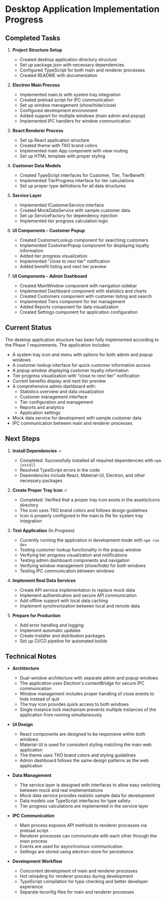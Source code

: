 # Desktop Application Implementation Progress

## Completed Tasks

1. **Project Structure Setup**
   - Created desktop application directory structure
   - Set up package.json with necessary dependencies
   - Configured TypeScript for both main and renderer processes
   - Created README with documentation

2. **Electron Main Process**
   - Implemented main.ts with system tray integration
   - Created preload script for IPC communication
   - Set up window management (show/hide/close)
   - Configured development environment
   - Added support for multiple windows (main admin and popup)
   - Implemented IPC handlers for window communication

3. **React Renderer Process**
   - Set up React application structure
   - Created theme with TKO brand colors
   - Implemented main App component with view routing
   - Set up HTML template with proper styling

4. **Customer Data Models**
   - Created TypeScript interfaces for Customer, Tier, TierBenefit
   - Implemented TierProgress interface for tier calculations
   - Set up proper type definitions for all data structures

5. **Service Layer**
   - Implemented ICustomerService interface
   - Created MockDataService with sample customer data
   - Set up ServiceFactory for dependency injection
   - Implemented tier progress calculation logic

6. **UI Components - Customer Popup**
   - Created CustomerLookup component for searching customers
   - Implemented CustomerPopup component for displaying loyalty information
   - Added tier progress visualization
   - Implemented "close to next tier" notification
   - Added benefit listing and next tier preview

7. **UI Components - Admin Dashboard**
   - Created MainWindow component with navigation sidebar
   - Implemented Dashboard component with statistics and charts
   - Created Customers component with customer listing and search
   - Implemented Tiers component for tier management
   - Added Reports component for data visualization
   - Created Settings component for application configuration

## Current Status

The desktop application structure has been fully implemented according to the Phase 1 requirements. The application includes:

- A system tray icon and menu with options for both admin and popup windows
- A customer lookup interface for quick customer information access
- A popup window displaying customer loyalty information
- Tier progress visualization with "close to next tier" notification
- Current benefits display and next tier preview
- A comprehensive admin dashboard with:
  - Statistics overview and data visualization
  - Customer management interface
  - Tier configuration and management
  - Reports and analytics
  - Application settings
- Mock data service for development with sample customer data
- IPC communication between main and renderer processes

## Next Steps

1. **Install Dependencies** ✓
   - Completed: Successfully installed all required dependencies with `npm install`
   - Resolved TypeScript errors in the code
   - Dependencies include React, Material-UI, Electron, and other necessary packages

2. **Create Proper Tray Icon** ✓
   - Completed: Verified that a proper tray icon exists in the assets/icons directory
   - The icon uses TKO brand colors and follows design guidelines
   - Icon is properly configured in the main.ts file for system tray integration

3. **Test Application** (In Progress)
   - Currently running the application in development mode with `npm run dev`
   - Testing customer lookup functionality in the popup window
   - Verifying tier progress visualization and notifications
   - Testing admin dashboard components and navigation
   - Verifying window management (show/hide) for both windows
   - Testing IPC communication between windows

4. **Implement Real Data Services**
   - Create API service implementation to replace mock data
   - Implement authentication and secure API communication
   - Add offline support with local data caching
   - Implement synchronization between local and remote data

5. **Prepare for Production**
   - Add error handling and logging
   - Implement automatic updates
   - Create installer and distribution packages
   - Set up CI/CD pipeline for automated builds

## Technical Notes

- **Architecture**
  - Dual-window architecture with separate admin and popup windows
  - The application uses Electron's contextBridge for secure IPC communication
  - Window management includes proper handling of close events to hide instead of quit
  - The tray icon provides quick access to both windows
  - Single instance lock mechanism prevents multiple instances of the application from running simultaneously

- **UI Design**
  - React components are designed to be responsive within both windows
  - Material-UI is used for consistent styling matching the main web application
  - The theme uses TKO brand colors and styling guidelines
  - Admin dashboard follows the same design patterns as the web application

- **Data Management**
  - The service layer is designed with interfaces to allow easy switching between mock and real implementations
  - Mock data service provides realistic sample data for development
  - Data models use TypeScript interfaces for type safety
  - Tier progress calculations are implemented in the service layer

- **IPC Communication**
  - Main process exposes API methods to renderer processes via preload script
  - Renderer processes can communicate with each other through the main process
  - Events are used for asynchronous communication
  - Settings are stored using electron-store for persistence

- **Development Workflow**
  - Concurrent development of main and renderer processes
  - Hot reloading for renderer process during development
  - TypeScript compilation for type checking and better developer experience
  - Separate tsconfig files for main and renderer processes
